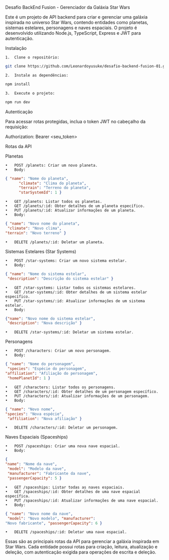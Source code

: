 Desafio BackEnd Fusion - Gerenciador da Galáxia Star Wars

Este é um projeto de API backend para criar e gerenciar uma galáxia inspirada no universo Star Wars, contendo entidades como planetas, sistemas estelares, personagens e naves espaciais. O projeto é desenvolvido utilizando Node.js, TypeScript, Express e JWT para autenticação.

Instalação

	1.	Clone o repositório:
```bash 
git clone https://github.com/Leonardoyusuke/desafio-backend-fusion-01.git cd desafio-backend-fusion-01
```
	2.	Instale as dependências:
```bash 
npm install
```
	3.	Execute o projeto:
```bash
npm run dev
```

Autenticação

Para acessar rotas protegidas, inclua o token JWT no cabeçalho da requisição:

Authorization: Bearer <seu_token>

Rotas da API

Planetas

	•	POST /planets: Criar um novo planeta.
	•	Body:
```json
{ "name": "Nome do planeta",
	  "climate": "Clima do planeta",
	  "terrain": "Terreno do planeta",
	  "starSystemId": 1 }
```
	•	GET /planets: Listar todos os planetas.
	•	GET /planets/:id: Obter detalhes de um planeta específico.
	•	PUT /planets/:id: Atualizar informações de um planeta.
	•	Body:
```json 
{ "name": "Novo nome do planeta",
 "climate": "Novo clima",
"terrain": "Novo terreno" }
 ```
	•	DELETE /planets/:id: Deletar um planeta.

Sistemas Estelares (Star Systems)

	•	POST /star-systems: Criar um novo sistema estelar.
	•	Body:
```json 
{ "name": "Nome do sistema estelar",
 "description": "Descrição do sistema estelar" }
 ```
	•	GET /star-systems: Listar todos os sistemas estelares.
	•	GET /star-systems/:id: Obter detalhes de um sistema estelar específico.
	•	PUT /star-systems/:id: Atualizar informações de um sistema estelar.
	•	Body:
```json
{"name": "Novo nome do sistema estelar",
 "description": "Nova descrição" }
 ```
	•	DELETE /star-systems/:id: Deletar um sistema estelar.

Personagens

	•	POST /characters: Criar um novo personagem.
	•	Body:
```json 
{ "name": "Nome do personagem",
 "species": "Espécie do personagem",
"affiliation": "Afiliação do personagem",
 "homePlanetId": 1 }
```
	•	GET /characters: Listar todos os personagens.
	•	GET /characters/:id: Obter detalhes de um personagem específico.
	•	PUT /characters/:id: Atualizar informações de um personagem.
	•	Body:
```json 
{ "name": "Novo nome",
"species": "Nova espécie",
 "affiliation": "Nova afiliação" }
 ```
	•	DELETE /characters/:id: Deletar um personagem.

Naves Espaciais (Spaceships)

	•	POST /spaceships: Criar uma nova nave espacial.
	•	Body:
```json 
{ 
"name": "Nome da nave",
 "model": "Modelo da nave",
 "manufacturer": "Fabricante da nave",
 "passengerCapacity": 5 }
```
	•	GET /spaceships: Listar todas as naves espaciais.
	•	GET /spaceships/:id: Obter detalhes de uma nave espacial específica.
	•	PUT /spaceships/:id: Atualizar informações de uma nave espacial.
	•	Body:
```json 
{ "name": "Novo nome da nave",
 "model": "Novo modelo", "manufacturer":
"Novo fabricante", "passengerCapacity": 6 }
 ```
	•	DELETE /spaceships/:id: Deletar uma nave espacial.

Essas são as principais rotas da API para gerenciar a galáxia inspirada em Star Wars. Cada entidade possui rotas para criação, leitura, atualização e deleção, com autenticação exigida para operações de escrita e deleção.
